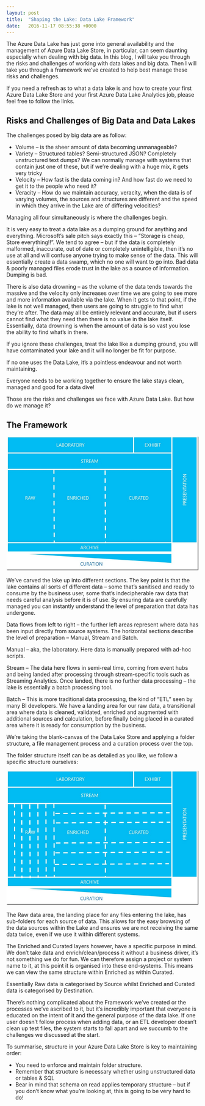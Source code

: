 ```yaml
---
layout: post
title:  "Shaping the Lake: Data Lake Framework"
date:   2016-11-17 08:55:38 +0000
---
```


The Azure Data Lake has just gone into general availability and the management of Azure Data Lake Store, in particular, can seem daunting especially when dealing with big data. In this blog, I will take you through the risks and challenges of working with data lakes and big data. Then I will take you through a framework we’ve created to help best manage these risks and challenges.

If you need a refresh as to what a data lake is and how to create your first Azure Data Lake Store and your first Azure Data Lake Analytics job, please feel free to follow the links.

## Risks and Challenges of Big Data and Data Lakes
The challenges posed by big data are as follow:

- Volume – is the sheer amount of data becoming unmanageable?
- Variety – Structured tables? Semi-structured JSON? Completely unstructured text dumps? We can normally manage with systems that contain just one of these, but if we’re dealing with a huge mix, it gets very tricky
- Velocity – How fast is the data coming in? And how fast do we need to get it to the people who need it?
- Veracity – How do we maintain accuracy, veracity, when the data is of varying volumes, the sources and structures are different and the speed in which they arrive in the Lake are of differing velocities?

Managing all four simultaneously is where the challenges begin.

It is very easy to treat a data lake as a dumping ground for anything and everything. Microsoft’s sale pitch says exactly this – “Storage is cheap, Store everything!!”. We tend to agree – but if the data is completely malformed, inaccurate, out of date or completely unintelligible, then it’s no use at all and will confuse anyone trying to make sense of the data. This will essentially create a data swamp, which no one will want to go into. Bad data & poorly managed files erode trust in the lake as a source of information. Dumping is bad.

There is also data drowning – as the volume of the data tends towards the massive and the velocity only increases over time we are going to see more and more information available via the lake. When it gets to that point, if the lake is not well managed, then users are going to struggle to find what they’re after. The data may all be entirely relevant and accurate, but if users cannot find what they need then there is no value in the lake itself. Essentially, data drowning is when the amount of data is so vast you lose the ability to find what’s in there.

If you ignore these challenges, treat the lake like a dumping ground, you will have contaminated your lake and it will no longer be fit for purpose.

If no one uses the Data Lake, it’s a pointless endeavour and not worth maintaining.

Everyone needs to be working together to ensure the lake stays clean, managed and good for a data dive!

Those are the risks and challenges we face with Azure Data Lake. But how do we manage it?

## The Framework

![Data Lake Framework](/_images/datalake_framework_1.jpg)

We’ve carved the lake up into different sections. The key point is that the lake contains all sorts of different data – some that’s sanitised and ready to consume by the business user, some that’s indecipherable raw data that needs careful analysis before it is of use. By ensuring data are carefully managed you can instantly understand the level of preparation that data has undergone.

Data flows from left to right – the further left areas represent where data has been input directly from source systems. The horizontal sections describe the level of preparation – Manual, Stream and Batch.

Manual – aka, the laboratory. Here data is manually prepared with ad-hoc scripts.

Stream – The data here flows in semi-real time, coming from event hubs and being landed after processing through stream-specific tools such as Streaming Analytics. Once landed, there is no further data processing – the lake is essentially a batch processing tool.

Batch – This is more traditional data processing, the kind of “ETL” seen by many BI developers. We have a landing area for our raw data, a transitional area where data is cleaned, validated, enriched and augmented with additional sources and calculation, before finally being placed in a curated area where it is ready for consumption by the business.

We’re taking the blank-canvas of the Data Lake Store and applying a folder structure, a file management process and a curation process over the top.

The folder structure itself can be as detailed as you like, we follow a specific structure ourselves:

![Data Lake Framework: Folder Structure](/_images/datalake_framework_2.jpg)

The Raw data area, the landing place for any files entering the lake, has sub-folders for each source of data. This allows for the easy browsing of the data sources within the Lake and ensures we are not receiving the same data twice, even if we use it within different systems.

The Enriched and Curated layers however, have a specific purpose in mind. We don’t take data and enrich/clean/process it without a business driver, it’s not something we do for fun. We can therefore assign a project or system name to it, at this point it is organised into these end-systems. This means we can view the same structure within Enriched as within Curated.

Essentially Raw data is categorised by Source whilst Enriched and Curated data is categorised by Destination.

There’s nothing complicated about the Framework we’ve created or the processes we’ve ascribed to it, but it’s incredibly important that everyone is educated on the intent of it and the general purpose of the data lake. If one user doesn’t follow process when adding data, or an ETL developer doesn’t clean up test files, the system starts to fall apart and we succumb to the challenges we discussed at the start.

To summarise, structure in your Azure Data Lake Store is key to maintaining order:

- You need to enforce and maintain folder structure.
- Remember that structure is necessary whether using unstructured data or tables & SQL
- Bear in mind that schema on read applies temporary structure – but if you don’t know what you’re looking at, this is going to be very hard to do!
